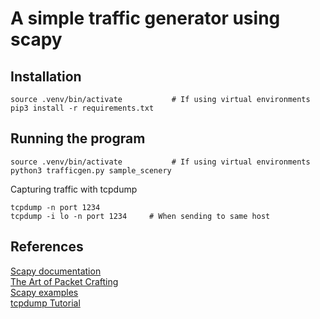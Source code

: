 # A simple traffic generator using scapy

## Installation
```
source .venv/bin/activate           # If using virtual environments
pip3 install -r requirements.txt
```

## Running the program
```
source .venv/bin/activate           # If using virtual environments
python3 trafficgen.py sample_scenery
```

Capturing traffic with tcpdump
```
tcpdump -n port 1234
tcpdump -i lo -n port 1234     # When sending to same host
```



## References
[Scapy documentation](https://scapy.readthedocs.io/en/latest/introduction.html)  
[The Art of Packet Crafting](https://0xbharath.github.io/art-of-packet-crafting-with-scapy/scapy/sending_recieving/index.html)  
[Scapy examples](https://www.programcreek.com/python/example/81628/scapy.all.UDP)  
[tcpdump Tutorial](https://danielmiessler.com/study/tcpdump/)  

